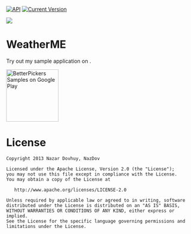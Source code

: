 [![API](https://img.shields.io/badge/API-9%2B-brightgreen.svg?style=flat)](https://android-arsenal.com/api?level=10)
[![Current Version](1.0-alpha)]()


<img src="https://raw.githubusercontent.com/NazDov/WeatherME/samples/screenshot.png" >

WeatherME
=========================

Try out my sample application on .

<a href="http://s000.tinyupload.com/download.php?file_id=22153366913794932319&t=2215336691379493231906967">
  <img alt="BetterPickers Samples on Google Play"
         src="http://diylogodesigns.com/blog/wp-content/uploads/2016/06/blue-color-free-Download-Button.png" width="140" />
</a>


License
=======

    Copyright 2013 Nazar Dovhuy, NazDov

    Licensed under the Apache License, Version 2.0 (the "License");
    you may not use this file except in compliance with the License.
    You may obtain a copy of the License at

       http://www.apache.org/licenses/LICENSE-2.0

    Unless required by applicable law or agreed to in writing, software
    distributed under the License is distributed on an "AS IS" BASIS,
    WITHOUT WARRANTIES OR CONDITIONS OF ANY KIND, either express or implied.
    See the License for the specific language governing permissions and
    limitations under the License.
